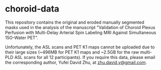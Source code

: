 # choroid-data

This repository contains the original and eroded manually segmented masks used in the analysis of the manuscript "Validation of Choroid Plexus Perfusion with Multi-Delay Arterial Spin Labeling MRI Against Simultaneous 15O-Water PET". 

Unfortunately, the ASL scans and PET K1 maps cannot be uploaded due to their large sizes (~496MB for PET K1 maps and ~2.5GB for the raw multi-PLD ASL scans for all 12 participants). If you require this data, please email the corresponding author, Yufei David Zhu, at zhu.david.y@gmail.com. 
